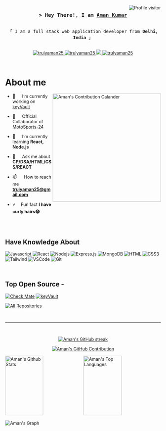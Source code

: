 <a href="https://komarev.com/ghpvc/?username=trulyaman25">
  <img align="right" src="https://komarev.com/ghpvc/?username=trulyaman25&label=Visitors&color=0e75b6&style=flat" alt="Profile visitor" />
</a>


<!-- Intro  -->
<h3 align="center">
        <samp>&gt; Hey There!, I am
                <b><a target="_blank" href="https://trulyaman25.com">Aman Kumar</a></b>
        </samp>
</h3>


<p align="center"> 
  <samp>
    <br>
    「 I am a full stack web application developer from <b>Delhi, India</b> 」
    <br>
    <br>
  </samp>
</p>

<p align="center">
 <!-- <a href="" target="blank">
  <img src="https://img.shields.io/badge/Website-DC143C?style=for-the-badge&logo=medium&logoColor=white" alt="trulyaman25" />
 </a> -->
 <a href="https://linkedin.com/in/amankumar25" target="_blank">
  <img src="https://img.shields.io/badge/LinkedIn-0077B5?style=for-the-badge&logo=linkedin&logoColor=white" alt="trulyaman25"/>
 </a>
  
<a href="https://mail.google.com/mail/?view=cm&fs=1&to=trulyaman25@gmail.com" target="_blank">
  <img src="https://img.shields.io/badge/Gmail-D14836?style=for-the-badge&logo=gmail&logoColor=white" alt="trulyaman25"/>
</a>

  
 <!-- <a href="https://dev.to/trulyaman25" target="_blank">
  <img src="https://img.shields.io/badge/dev.to-0A0A0A?style=for-the-badge&logo=dev.to&logoColor=white" alt="trulyaman25" />
 </a> -->
 <a href="https://twitter.com/therealaman25" target="_blank">
  <img src="https://img.shields.io/badge/Twitter-1DA1F2?style=for-the-badge&logo=twitter&logoColor=white" />
 </a>
 <a href="https://instagram.com/amanwhoooo" target="_blank">
  <img src="https://img.shields.io/badge/Instagram-fe4164?style=for-the-badge&logo=instagram&logoColor=white" alt="trulyaman25" />
 </a>
 <!-- <a href="https://facebook.com/trulyaman25.dev" target="_blank">
  <img src="https://img.shields.io/badge/Facebook-20BEFF?&style=for-the-badge&logo=facebook&logoColor=white" alt="trulyaman25"  />
</a>  -->
</p>
<br />

<!-- About Section -->
 # About me
 
<p>
 <img align="right" width="350" src="https://ssr-contributions-svg.vercel.app/_/trulyaman25?chart=3dbar&gap=0.6&scale=2&animation=fadeIn&format=html&weeks=30" alt="Aman's Contribution Calander" />

  - 🔭 &emsp; I’m currently working on [keyVault](https://github.com/trulyaman25/keyVault)

  - 👯 &emsp; Official Collaborator of [MotoSports-24](https://github.com/trulyaman25/MotoSports-24)

  - 🌱 &emsp; I’m currently learning **React, Node.js**

  - 💬 &emsp; Ask me about **CP/DSA/HTML/CSS/REACT**

  - 📫 &emsp; How to reach me **trulyaman25@gmail.com**

  - ⚡&emsp; Fun fact **I have curly hairs😂**
</p>

<br/>
<br/>

## Have Knowledge About

![Javascript](https://img.shields.io/badge/Javascript-F0DB4F?style=for-the-badge&labelColor=black&logo=javascript&logoColor=F0DB4F)
![React](https://img.shields.io/badge/-React-61DBFB?style=for-the-badge&labelColor=black&logo=react&logoColor=61DBFB)
![Nodejs](https://img.shields.io/badge/Nodejs-3C873A?style=for-the-badge&labelColor=black&logo=node.js&logoColor=3C873A)
![Express.js](https://img.shields.io/badge/Express.js-000000?style=for-the-badge&logo=express&logoColor=white)
![MongoDB](https://img.shields.io/badge/MongoDB-4EA94B?style=for-the-badge&logo=mongodb&logoColor=white)
![HTML](https://img.shields.io/badge/HTML5-E34F26?style=for-the-badge&logo=html5&logoColor=white)
![CSS3](https://img.shields.io/badge/CSS3-1572B6?style=for-the-badge&logo=css3&logoColor=white)
![Tailwind](https://img.shields.io/badge/Tailwind_CSS-092749?style=for-the-badge&logo=tailwindcss&logoColor=06B6D4&labelColor=000000)
![VSCode](https://img.shields.io/badge/Visual_Studio-0078d7?style=for-the-badge&logo=visual%20studio&logoColor=white)
![Git](https://img.shields.io/badge/Git-F05032?style=for-the-badge&logo=git&logoColor=white)

<br/>

## Top Open Source -
[![Check Mate](https://github-readme-stats.vercel.app/api/pin/?username=trulyaman25&repo=CheckMate-Interface&border_color=7F3FBF&bg_color=0D1117&title_color=C9D1D9&text_color=8B949E&icon_color=7F3FBF)]([https://github.com/trulyaman25/keyVault](https://github.com/trulyaman25/CheckMate-Interface))
[![keyVault](https://github-readme-stats.vercel.app/api/pin/?username=trulyaman25&repo=keyVault&border_color=7F3FBF&bg_color=0D1117&title_color=C9D1D9&text_color=8B949E&icon_color=7F3FBF)](https://github.com/trulyaman25/keyVault)
<!-- [![Netflix-Clone](https://github-readme-stats.vercel.app/api/pin/?username=trulyaman25&repo=Netflix-Clone&border_color=7F3FBF&bg_color=0D1117&title_color=C9D1D9&text_color=8B949E&icon_color=7F3FBF)](https://github.com/trulyaman25/Netflix-Clone)
[![signUp-Page](https://github-readme-stats.vercel.app/api/pin/?username=trulyaman25&repo=signUp-Page&border_color=7F3FBF&bg_color=0D1117&title_color=C9D1D9&text_color=8B949E&icon_color=7F3FBF)](https://github.com/trulyaman25/signUp-Page) -->

<p align="left">
  <a href="https://github.com/trulyaman25?tab=repositories" target="_blank"><img alt="All Repositories" title="All Repositories" src="https://img.shields.io/badge/-All%20Repos-2962FF?style=for-the-badge&logo=koding&logoColor=white"/></a>
</p>

<br/>
<hr/>
<br/>

<p align="center">
  <a href="https://github.com/trulyaman25">
    <img src="https://github-readme-streak-stats.herokuapp.com/?user=trulyaman25&theme=radical&border=7F3FBF&background=0D1117" alt="Aman's GitHub streak"/>
  </a>
</p>

<p align="center">
  <a href="https://github.com/trulyaman25">
    <img src="https://github-profile-summary-cards.vercel.app/api/cards/profile-details?username=trulyaman25&theme=radical" alt="Aman's GitHub Contribution"/>
  </a>
</p>



<a> 
    <a href="https://github.com/trulyaman25"><img alt="Aman's Github Stats" src="https://denvercoder1-github-readme-stats.vercel.app/api?username=trulyaman25&show_icons=true&count_private=true&theme=react&border_color=7F3FBF&bg_color=0D1117&title_color=F85D7F&icon_color=F8D866" height="192px" width="49.5%"/></a>
  <a href="https://github.com/trulyaman25"><img alt="Aman's Top Languages" src="https://denvercoder1-github-readme-stats.vercel.app/api/top-langs/?username=trulyaman25&langs_count=8&layout=compact&theme=react&border_color=7F3FBF&bg_color=0D1117&title_color=F85D7F&icon_color=F8D866" height="192px" width="49.5%"/></a>
  <br/>
</a>


![Aman's Graph](https://github-readme-activity-graph.vercel.app/graph?username=trulyaman25&custom_title=Aman%20GitHub%20Activity%20Graph&bg_color=0D1117&color=7F3FBF&line=7F3FBF&point=7F3FBF&area_color=FFFFFF&title_color=FFFFFF&area=true)
